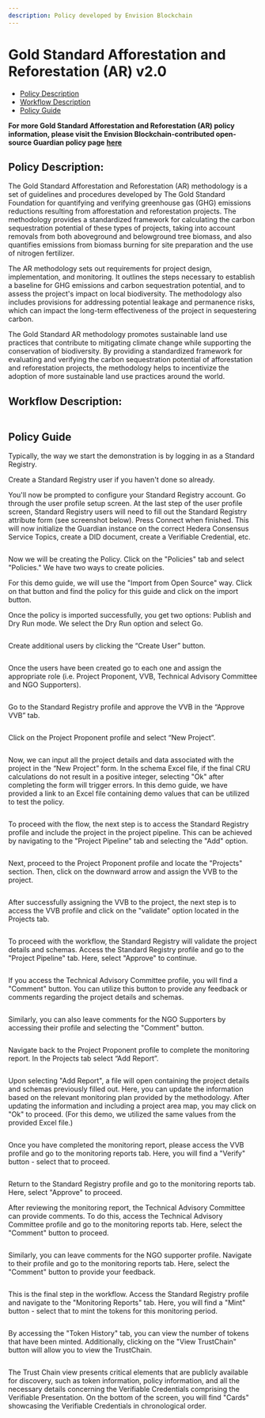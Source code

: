 ```yaml
---
description: Policy developed by Envision Blockchain
---
```


# Gold Standard Afforestation and Reforestation (AR) v2.0

* [Policy Description](gold-standard-afforestation-and-reforestation-ar-v2.0.md#policy-description)
* [Workflow Description](gold-standard-afforestation-and-reforestation-ar-v2.0.md#workflow-description)
* [Policy Guide](gold-standard-afforestation-and-reforestation-ar-v2.0.md#policy-guide)

**For more Gold Standard Afforestation and Reforestation (AR) policy information, please visit the Envision Blockchain-contributed open-source Guardian policy page** [**here**](https://github.com/hashgraph/guardian/tree/main/Methodology%20Library/GoldStandard/GoldStandard%20AR)

## **Policy Description**:

The Gold Standard Afforestation and Reforestation (AR) methodology is a set of guidelines and procedures developed by The Gold Standard Foundation for quantifying and verifying greenhouse gas (GHG) emissions reductions resulting from afforestation and reforestation projects. The methodology provides a standardized framework for calculating the carbon sequestration potential of these types of projects, taking into account removals from both aboveground and belowground tree biomass, and also quantifies emissions from biomass burning for site preparation and the use of nitrogen fertilizer.

The AR methodology sets out requirements for project design, implementation, and monitoring. It outlines the steps necessary to establish a baseline for GHG emissions and carbon sequestration potential, and to assess the project's impact on local biodiversity. The methodology also includes provisions for addressing potential leakage and permanence risks, which can impact the long-term effectiveness of the project in sequestering carbon.

The Gold Standard AR methodology promotes sustainable land use practices that contribute to mitigating climate change while supporting the conservation of biodiversity. By providing a standardized framework for evaluating and verifying the carbon sequestration potential of afforestation and reforestation projects, the methodology helps to incentivize the adoption of more sustainable land use practices around the world.

## **Workflow Description**:

<figure><img src="../../../.gitbook/assets/image (90) (1).png" alt=""><figcaption></figcaption></figure>

## Policy Guide

Typically, the way we start the demonstration is by logging in as a Standard Registry.

Create a Standard Registry user if you haven't done so already.

You'll now be prompted to configure your Standard Registry account. Go through the user profile setup screen. At the last step of the user profile screen, Standard Registry users will need to fill out the Standard Registry attribute form (see screenshot below). Press Connect when finished. This will now initialize the Guardian instance on the correct Hedera Consensus Service Topics, create a DID document, create a Verifiable Credential, etc.

<figure><img src="../../../.gitbook/assets/image (61) (1).png" alt=""><figcaption></figcaption></figure>

Now we will be creating the Policy. Click on the "Policies" tab and select "Policies." We have two ways to create policies.

For this demo guide, we will use the "Import from Open Source" way. Click on that button and find the policy for this guide and click on the import button.

Once the policy is imported successfully, you get two options: Publish and Dry Run mode. We select the Dry Run option and select Go.

<figure><img src="../../../.gitbook/assets/image (68) (1).png" alt=""><figcaption></figcaption></figure>

Create additional users by clicking the “Create User” button.

<figure><img src="../../../.gitbook/assets/image (79) (1).png" alt=""><figcaption></figcaption></figure>

Once the users have been created go to each one and assign the appropriate role (i.e. Project Proponent, VVB, Technical Advisory Committee and NGO Supporters).

<figure><img src="../../../.gitbook/assets/image (77) (1).png" alt=""><figcaption></figcaption></figure>

Go to the Standard Registry profile and approve the VVB in the “Approve VVB” tab.

<figure><img src="../../../.gitbook/assets/image (58) (1).png" alt=""><figcaption></figcaption></figure>

Click on the Project Proponent profile and select “New Project”.

<figure><img src="../../../.gitbook/assets/image (79).png" alt=""><figcaption></figcaption></figure>

Now, we can input all the project details and data associated with the project in the “New Project” form. In the schema Excel file, if the final CRU calculations do not result in a positive integer, selecting "Ok" after completing the form will trigger errors. In this demo guide, we have provided a link to an Excel file containing demo values that can be utilized to test the policy.

<figure><img src="../../../.gitbook/assets/image (8) (5).png" alt=""><figcaption></figcaption></figure>

To proceed with the flow, the next step is to access the Standard Registry profile and include the project in the project pipeline. This can be achieved by navigating to the "Project Pipeline" tab and selecting the "Add" option.

<figure><img src="../../../.gitbook/assets/image (15) (4).png" alt=""><figcaption></figcaption></figure>

Next, proceed to the Project Proponent profile and locate the "Projects" section. Then, click on the downward arrow and assign the VVB to the project.

<figure><img src="../../../.gitbook/assets/image (59) (3).png" alt=""><figcaption></figcaption></figure>

After successfully assigning the VVB to the project, the next step is to access the VVB profile and click on the "validate" option located in the Projects tab.

<figure><img src="../../../.gitbook/assets/image (30) (2).png" alt=""><figcaption></figcaption></figure>

To proceed with the workflow, the Standard Registry will validate the project details and schemas. Access the Standard Registry profile and go to the "Project Pipeline" tab. Here, select "Approve" to continue.

<figure><img src="../../../.gitbook/assets/image (16) (3) (1).png" alt=""><figcaption></figcaption></figure>

If you access the Technical Advisory Committee profile, you will find a "Comment" button. You can utilize this button to provide any feedback or comments regarding the project details and schemas.

<figure><img src="../../../.gitbook/assets/image (56) (1).png" alt=""><figcaption></figcaption></figure>

Similarly, you can also leave comments for the NGO Supporters by accessing their profile and selecting the "Comment" button.

<figure><img src="../../../.gitbook/assets/image (7) (6).png" alt=""><figcaption></figcaption></figure>

Navigate back to the Project Proponent profile to complete the monitoring report. In the Projects tab select “Add Report”.

<figure><img src="../../../.gitbook/assets/image (23) (7).png" alt=""><figcaption></figcaption></figure>

Upon selecting "Add Report", a file will open containing the project details and schemas previously filled out. Here, you can update the information based on the relevant monitoring plan provided by the methodology. After updating the information and including a project area map, you may click on "Ok" to proceed. (For this demo, we utilized the same values from the provided Excel file.)

<figure><img src="../../../.gitbook/assets/image (14) (5) (1).png" alt=""><figcaption></figcaption></figure>

Once you have completed the monitoring report, please access the VVB profile and go to the monitoring reports tab. Here, you will find a "Verify" button - select that to proceed.

<figure><img src="../../../.gitbook/assets/image (25) (3).png" alt=""><figcaption></figcaption></figure>

Return to the Standard Registry profile and go to the monitoring reports tab. Here, select "Approve" to proceed.

After reviewing the monitoring report, the Technical Advisory Committee can provide comments. To do this, access the Technical Advisory Committee profile and go to the monitoring reports tab. Here, select the "Comment" button to proceed.

<figure><img src="../../../.gitbook/assets/image (42) (1).png" alt=""><figcaption></figcaption></figure>

Similarly, you can leave comments for the NGO supporter profile. Navigate to their profile and go to the monitoring reports tab. Here, select the "Comment" button to provide your feedback.

<figure><img src="../../../.gitbook/assets/image (39) (3).png" alt=""><figcaption></figcaption></figure>

This is the final step in the workflow. Access the Standard Registry profile and navigate to the "Monitoring Reports" tab. Here, you will find a "Mint" button - select that to mint the tokens for this monitoring period.

<figure><img src="../../../.gitbook/assets/image (27) (1) (2).png" alt=""><figcaption></figcaption></figure>

By accessing the "Token History" tab, you can view the number of tokens that have been minted. Additionally, clicking on the "View TrustChain" button will allow you to view the TrustChain.

<figure><img src="../../../.gitbook/assets/image (43) (2).png" alt=""><figcaption></figcaption></figure>

The Trust Chain view presents critical elements that are publicly available for discovery, such as token information, policy information, and all the necessary details concerning the Verifiable Credentials comprising the Verifiable Presentation. On the bottom of the screen, you will find "Cards" showcasing the Verifiable Credentials in chronological order.

<figure><img src="../../../.gitbook/assets/image (13) (1) (2).png" alt=""><figcaption></figcaption></figure>

<figure><img src="../../../.gitbook/assets/image (11) (1) (2) (1).png" alt=""><figcaption></figcaption></figure>
